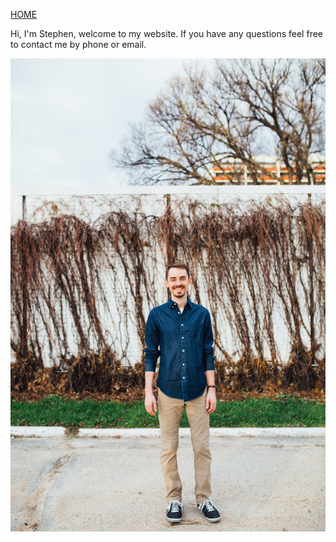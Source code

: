 [HOME](https://klattphysio.github.io/)

Hi, I'm Stephen, welcome to my website. If you have any questions feel free to contact me by phone or email.

![Stephen Klatt, MPT](https://github.com/klattphysio/klattphysio.github.io/blob/master/_pictures/Stephen_50.jpg?raw=true "Stephen Klatt, MPT")
